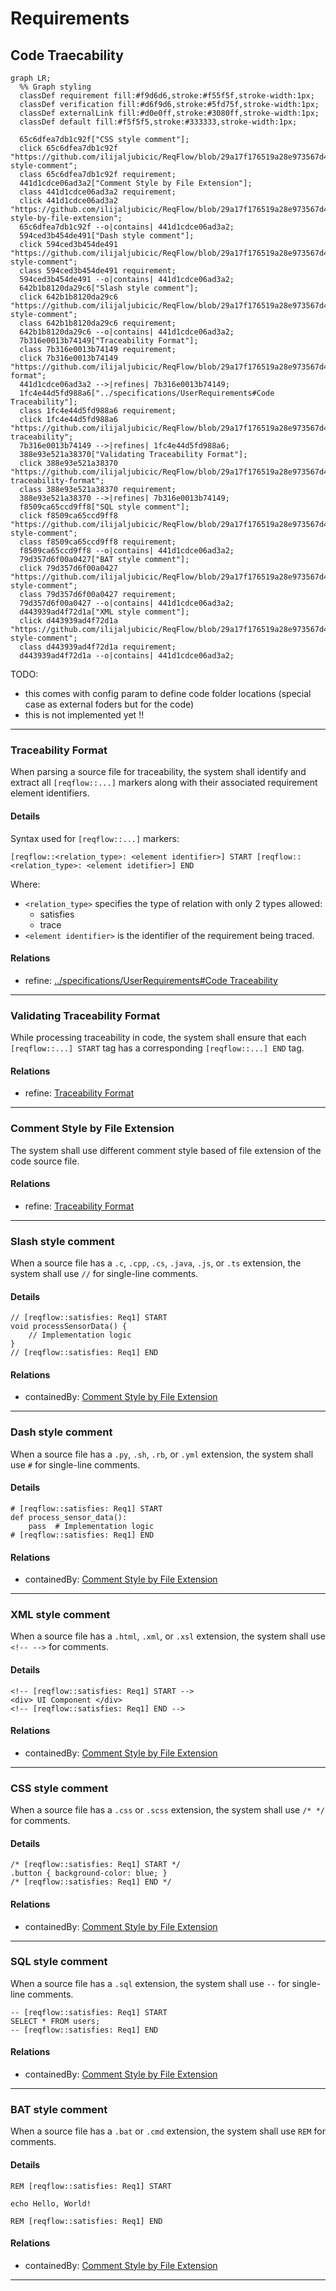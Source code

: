 # Requirements

## Code Traecability
```mermaid
graph LR;
  %% Graph styling
  classDef requirement fill:#f9d6d6,stroke:#f55f5f,stroke-width:1px;
  classDef verification fill:#d6f9d6,stroke:#5fd75f,stroke-width:1px;
  classDef externalLink fill:#d0e0ff,stroke:#3080ff,stroke-width:1px;
  classDef default fill:#f5f5f5,stroke:#333333,stroke-width:1px;

  65c6dfea7db1c92f["CSS style comment"];
  click 65c6dfea7db1c92f "https://github.com/ilijaljubicic/ReqFlow/blob/29a17f176519a28e973567d4102beb95f41075ed/specifications/CodeTraecabilityRequirements.md#css-style-comment";
  class 65c6dfea7db1c92f requirement;
  441d1cdce06ad3a2["Comment Style by File Extension"];
  class 441d1cdce06ad3a2 requirement;
  click 441d1cdce06ad3a2 "https://github.com/ilijaljubicic/ReqFlow/blob/29a17f176519a28e973567d4102beb95f41075ed/specifications/CodeTraecabilityRequirements.md#comment-style-by-file-extension";
  65c6dfea7db1c92f --o|contains| 441d1cdce06ad3a2;
  594ced3b454de491["Dash style comment"];
  click 594ced3b454de491 "https://github.com/ilijaljubicic/ReqFlow/blob/29a17f176519a28e973567d4102beb95f41075ed/specifications/CodeTraecabilityRequirements.md#dash-style-comment";
  class 594ced3b454de491 requirement;
  594ced3b454de491 --o|contains| 441d1cdce06ad3a2;
  642b1b8120da29c6["Slash style comment"];
  click 642b1b8120da29c6 "https://github.com/ilijaljubicic/ReqFlow/blob/29a17f176519a28e973567d4102beb95f41075ed/specifications/CodeTraecabilityRequirements.md#slash-style-comment";
  class 642b1b8120da29c6 requirement;
  642b1b8120da29c6 --o|contains| 441d1cdce06ad3a2;
  7b316e0013b74149["Traceability Format"];
  class 7b316e0013b74149 requirement;
  click 7b316e0013b74149 "https://github.com/ilijaljubicic/ReqFlow/blob/29a17f176519a28e973567d4102beb95f41075ed/specifications/CodeTraecabilityRequirements.md#traceability-format";
  441d1cdce06ad3a2 -->|refines| 7b316e0013b74149;
  1fc4e44d5fd988a6["../specifications/UserRequirements#Code Traceability"];
  class 1fc4e44d5fd988a6 requirement;
  click 1fc4e44d5fd988a6 "https://github.com/ilijaljubicic/ReqFlow/blob/29a17f176519a28e973567d4102beb95f41075ed/specifications/UserRequirements.md#code-traceability";
  7b316e0013b74149 -->|refines| 1fc4e44d5fd988a6;
  388e93e521a38370["Validating Traceability Format"];
  click 388e93e521a38370 "https://github.com/ilijaljubicic/ReqFlow/blob/29a17f176519a28e973567d4102beb95f41075ed/specifications/CodeTraecabilityRequirements.md#validating-traceability-format";
  class 388e93e521a38370 requirement;
  388e93e521a38370 -->|refines| 7b316e0013b74149;
  f8509ca65ccd9ff8["SQL style comment"];
  click f8509ca65ccd9ff8 "https://github.com/ilijaljubicic/ReqFlow/blob/29a17f176519a28e973567d4102beb95f41075ed/specifications/CodeTraecabilityRequirements.md#sql-style-comment";
  class f8509ca65ccd9ff8 requirement;
  f8509ca65ccd9ff8 --o|contains| 441d1cdce06ad3a2;
  79d357d6f00a0427["BAT style comment"];
  click 79d357d6f00a0427 "https://github.com/ilijaljubicic/ReqFlow/blob/29a17f176519a28e973567d4102beb95f41075ed/specifications/CodeTraecabilityRequirements.md#bat-style-comment";
  class 79d357d6f00a0427 requirement;
  79d357d6f00a0427 --o|contains| 441d1cdce06ad3a2;
  d443939ad4f72d1a["XML style comment"];
  click d443939ad4f72d1a "https://github.com/ilijaljubicic/ReqFlow/blob/29a17f176519a28e973567d4102beb95f41075ed/specifications/CodeTraecabilityRequirements.md#xml-style-comment";
  class d443939ad4f72d1a requirement;
  d443939ad4f72d1a --o|contains| 441d1cdce06ad3a2;
```
TODO:
 * this comes with config param to define code folder locations (special case as external foders but for the code) 
 * this is not implemented yet !!

---

### Traceability Format

When parsing a source file for traceability, the system shall identify and extract all `[reqflow::...]` markers along with their associated requirement element identifiers.

#### Details

Syntax used for `[reqflow::...]` markers:

```
[reqflow::<relation_type>: <element identifier>] START [reqflow::<relation_type>: <element idetifier>] END

```

Where:
- `<relation_type>` specifies the type of relation with only 2 types allowed:
  * satisfies
  * trace
- `<element identifier>` is the identifier of the requirement being traced.

#### Relations
  * refine: [../specifications/UserRequirements#Code Traceability](../specifications/UserRequirements.md#code-traceability)

---

### Validating Traceability Format


While processing traceability in code, the system shall ensure that each `[reqflow::...] START` tag has a corresponding `[reqflow::...] END` tag.

#### Relations
  * refine: [Traceability Format](#traceability-format)

---

### Comment Style by File Extension




The system shall use different comment style based of file extension of the code source file.

#### Relations
  * refine: [Traceability Format](#traceability-format)

---

### Slash style comment

When a source file has a `.c`, `.cpp`, `.cs`, `.java`, `.js`, or `.ts` extension, the system shall use `//` for single-line comments.

#### Details

```
// [reqflow::satisfies: Req1] START
void processSensorData() {
    // Implementation logic
}
// [reqflow::satisfies: Req1] END
```

#### Relations
  * containedBy: [Comment Style by File Extension](#comment-style-by-file-extension)

---

### Dash style comment

When a source file has a `.py`, `.sh`, `.rb`, or `.yml` extension, the system shall use `#` for single-line comments.

#### Details

```
# [reqflow::satisfies: Req1] START
def process_sensor_data():
    pass  # Implementation logic
# [reqflow::satisfies: Req1] END
```

#### Relations
  * containedBy: [Comment Style by File Extension](#comment-style-by-file-extension)

---

### XML style comment

When a source file has a `.html`, `.xml`, or `.xsl` extension, the system shall use `<!-- -->` for comments.

#### Details

```
<!-- [reqflow::satisfies: Req1] START -->
<div> UI Component </div>
<!-- [reqflow::satisfies: Req1] END -->

```

#### Relations
  * containedBy: [Comment Style by File Extension](#comment-style-by-file-extension)

---

### CSS style comment

When a source file has a `.css` or `.scss` extension, the system shall use `/* */` for comments.

#### Details

```
/* [reqflow::satisfies: Req1] START */
.button { background-color: blue; }
/* [reqflow::satisfies: Req1] END */
```

#### Relations
  * containedBy: [Comment Style by File Extension](#comment-style-by-file-extension)

---

### SQL style comment

When a source file has a `.sql` extension, the system shall use `--` for single-line comments.

```
-- [reqflow::satisfies: Req1] START
SELECT * FROM users;
-- [reqflow::satisfies: Req1] END
```

#### Relations
  * containedBy: [Comment Style by File Extension](#comment-style-by-file-extension)

---

### BAT style comment

When a source file has a `.bat` or `.cmd` extension, the system shall use `REM` for comments.

#### Details

```
REM [reqflow::satisfies: Req1] START

echo Hello, World!

REM [reqflow::satisfies: Req1] END

```

#### Relations
  * containedBy: [Comment Style by File Extension](#comment-style-by-file-extension)

---